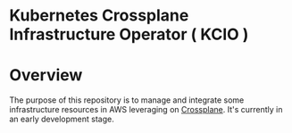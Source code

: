 # Kubernetes Crossplane Infrastructure Operator ( KCIO )

# Overview
The purpose of this repository is to manage and integrate some infrastructure resources in AWS leveraging on [Crossplane](https://github.com/crossplane/crossplane). It's currently in an early development stage. 